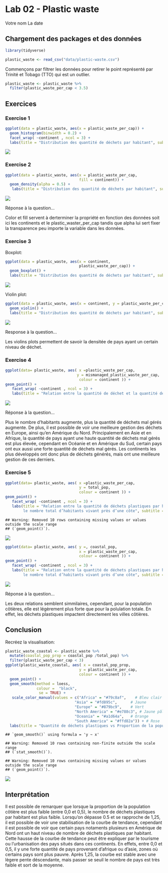 Lab 02 - Plastic waste
================
Votre nom
La date

## Chargement des packages et des données

``` r
library(tidyverse) 
```

``` r
plastic_waste <- read_csv("data/plastic-waste.csv")
```

Commençons par filtrer les données pour retirer le point représenté par
Trinité et Tobago (TTO) qui est un outlier.

``` r
plastic_waste <- plastic_waste %>%
  filter(plastic_waste_per_cap < 3.5)
```

## Exercices

### Exercise 1

``` r
ggplot(data = plastic_waste, aes(x = plastic_waste_per_cap)) +
  geom_histogram(binwidth = 0.2) +
  facet_wrap( ~continent , ncol = 3) + 
  labs(title = "Distribution des quantité de déchets par habitant", subtitle = "Selon le continent", x = "Quantité de déchets plastiques par habitant en kg/jour ", y ="Compte" ) 
```

![](lab-02_files/figure-gfm/plastic-waste-continent-1.png)<!-- -->

### Exercise 2

``` r
ggplot(data = plastic_waste, aes(x = plastic_waste_per_cap,
                                 fill = continent)) +
  geom_density(alpha = 0.5) + 
   labs(title = "Distribution des quantité de déchets par habitant", subtitle = "Selon le continent", x = "Quantité de déchets plastiques par habitant en kg/jour ", y = "Densité") 
```

![](lab-02_files/figure-gfm/plastic-waste-density-1.png)<!-- -->

Réponse à la question…

Color et fill servent à derterminer la propriété en fonction des données
soit ici les continents et le plastic_waster_per_cap tandis que alpha
lui sert fixer la transparence peu importe la variable dans les données.

### Exercise 3

Boxplot:

``` r
ggplot(data = plastic_waste, aes(x = continent,
                                 plastic_waste_per_cap)) +
  geom_boxplot() + 
  labs(title = "Distribution des quantité de déchets par habitant", subtitle = "Selon le continent", y = "Quantité de déchets plastiques par habitant en kg/jour ", x = "Continents") 
```

![](lab-02_files/figure-gfm/plastic-waste-boxplot-1.png)<!-- -->

Violin plot:

``` r
ggplot(data = plastic_waste, aes(x = continent, y = plastic_waste_per_cap)) +
  geom_violin() + 
  labs(title = "Distribution des quantité de déchets par habitant", subtitle = "Selon le continent", y = "Quantité de déchets plastiques par habitant en kg/jour ", x = "Continents") 
```

![](lab-02_files/figure-gfm/plastic-waste-violin-1.png)<!-- -->

Response à la question…

Les violins plots permettent de savoir la densitée de pays ayant un
certain niveau de déchet.

### Exercise 4

``` r
ggplot(data= plastic_waste, aes( x =plastic_waste_per_cap, 
                                y = mismanaged_plastic_waste_per_cap,
                                 colour = continent )) +
geom_point() + 
   facet_wrap( ~continent , ncol = 3) + 
   labs(title = "Relation entre la quantité de déchet et la quantité de déchets non gérés", subtitle = "Selon le continent", y = "Quantité de déchets plastiques non gérés par habitant en kg/jour ", x = "Quantité de déchets plastiques par habitant en kg/jour") 
```

![](lab-02_files/figure-gfm/plastic-waste-mismanaged-1.png)<!-- -->

Réponse à la question…

Plus le nombre d’habitants augmente, plus la quantité de déchets mal
gérés augmente. De plus, il est possible de voir une meilleure gestion
des déchets en Europe, ainsi qu’en Amérique du Nord. Principalement en
Asie et en Afrique, la quantité de pays ayant une haute quantité de
déchets mal gérés est plus élevée, cependant en Océanie et en Amérique
du Sud, certain pays ont eux aussi une forte quantité de déchets mal
gérés. Les continents les plus développés ont donc plus de déchets
générés, mais ont une meilleure gestion de ces derniers.

### Exercise 5

``` r
ggplot(data= plastic_waste, aes( x =plastic_waste_per_cap, 
                                 y = total_pop,
                                 colour = continent )) +
geom_point() + 
   facet_wrap( ~continent , ncol = 3) + 
   labs(title = "Relation entre la quantité de déchets plastiques par habitant et 
        le nombre total d’habitants vivant près d’une côte", subtitle = "Selon le continent", y = "Population totale selon Gapminder ", x = "Quantité de déchets plastiques par habitant en kg/jour")
```

    ## Warning: Removed 10 rows containing missing values or values outside the scale range
    ## (`geom_point()`).

![](lab-02_files/figure-gfm/plastic-waste-population-total-1.png)<!-- -->

``` r
ggplot(data= plastic_waste, aes( y =, coastal_pop,
                                 x = plastic_waste_per_cap,
                                 colour = continent )) +
geom_point() +
   facet_wrap( ~continent , ncol = 3) +  
   labs(title = "Relation entre la quantité de déchets plastiques par habitant et 
        le nombre total d’habitants vivant près d’une côte", subtitle = "Selon le continent", y = "Nombres de personnes vivant sur des côtes  ", x = "Quantité de déchets plastiques par habitant en kg/jour")
```

![](lab-02_files/figure-gfm/plastic-waste-population-coastal-1.png)<!-- -->

Réponse à la question…

Les deux relations semblent simmilaires, cependant, pour la population
côtières, elle est légèrement plus forte que pour la polulation totale.
En effet, les déchets plastiques impactent directement les villes
côtières.

## Conclusion

Recréez la visualisation:

``` r
plastic_waste_coastal <- plastic_waste %>% 
  mutate(coastal_pop_prop = coastal_pop /total_pop) %>%
  filter(plastic_waste_per_cap < 3) 
ggplot(plastic_waste_coastal, aes( x = coastal_pop_prop,
                                 y = plastic_waste_per_cap,
                                 colour = continent )) +
  geom_point() +
  geom_smooth(method = loess,
              colour =  "black",
               se = TRUE) +
   scale_color_manual(values = c("Africa" = "#79c8af",    # Bleu clair
                               "Asia" = "#fd895c",      # Jaune
                               "Europe" = "#879bc9",    # Vert
                               "North America" = "#e788c3", # Jaune pâle
                               "Oceania" = "#a1d64a",   # Orange
                               "South America" = "#ffd82a")) + # Rose
  labs(title = "Quantité de déchets plastiques vs Proportion de la population côtière", subtitle = "Selon le continent", x = "Proportion de la population côtière (Coastal / total population) ", y =  "Nombre de déchets plastiques par habitant") 
```

    ## `geom_smooth()` using formula = 'y ~ x'

    ## Warning: Removed 10 rows containing non-finite outside the scale range
    ## (`stat_smooth()`).

    ## Warning: Removed 10 rows containing missing values or values outside the scale range
    ## (`geom_point()`).

![](lab-02_files/figure-gfm/recreate-viz-1.png)<!-- -->

## Interprétation

Il est possible de remarquer que lorsque la proportion de la population
côtière est plus faible (entre 0,0 et 0,5), le nombre de déchets
plastiques par habitant est plus faible. Lorsqu’on dépasse 0.5 et se
rapproche de 1,25, il est possible de voir une stabilisation de la
courbe de tendance, cependant il est possible de voir que certain pays
notaments plusieurs en Amérique de Nord ont un haut niveau de nombre de
déchets plastiques par habitant. Cette hausse de la courbe de tendance
peut être expliquer par le tourisme ou l’urbanisation des pays situés
dans ces continents. En effets, entre 0,0 et 0,5, il y une forte
quantité de pays provenant d’afrique ou d’asie, zones où certains pays
sont plus pauvre. Après 1,25, la courbe est stable avec une lègere pente
déscendante, mais passer se seuil le nombre de pays est très faible et
sort de la moyenne.
